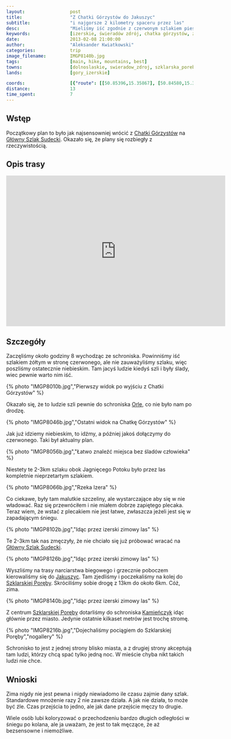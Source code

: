 ```yaml
---
layout:                 post
title:                  "Z Chatki Górzystów do Jakuszyc"
subtitle:               "i najgorsze 2 kilometry spaceru przez las"
desc:                   "Mieliśmy iść zgodnie z czerwonym szlakiem pieszym (Główny Szlak Sudecki) i tego dnia musieliśmy do niego dotrzeć. Wybraliśmy szlak przez las, który nas tak zmęczył, że tego dnia postanowiliśmy dostać się do Jakuszyc i dojechać pociągiem do Szklarskiej Poręby."
keywords:               [izerskie, świeradów zdrój, chatka górzystów, zima, jakuszyce, śnieg, zaspy]
date:                   2013-02-08 21:00:00
author:                 "Aleksander Kwiatkowski"
categories:             trip
image_filename:         IMGP8140b.jpg
tags:                   [main, hike, mountains, best]
towns:                  [dolnoslaskie, swieradow_zdroj, szklarska_poreba]
lands:                  [gory_izerskie]

coords:                 [{"route": [[50.85396,15.35867], [50.84580,15.36713], [50.85000,15.38652], [50.84375,15.39906], [50.83578,15.41588], [50.81992,15.43880]], "type": "hike"}, {"route": [[50.81718,15.43235], [50.83165,15.43647], [50.82916,15.48651], [50.82661,15.49793], [50.83485,15.50059], [50.83268,15.51870]], "type": "train"}, {"route": [[50.83252,15.51861], [50.82501,15.50720], [50.81409,15.49621]], "type": "hike"}]
distance:               13
time_spent:             7
---
```


[wiki-chatka-gorzystow]:        https://pl.wikipedia.org/wiki/Chatka_G%C3%B3rzyst%C3%B3w
[wiki-gss]:                     https://pl.wikipedia.org/wiki/G%C5%82%C3%B3wny_Szlak_Sudecki
[wiki-orle]:                    https://pl.wikipedia.org/wiki/Schronisko_Turystyczne_%E2%80%9EOrle%E2%80%9D
[wiki-jakuszyce]:               https://pl.wikipedia.org/wiki/Jakuszyce
[wiki-szklarska]:               https://pl.wikipedia.org/wiki/Szklarska_Por%C4%99ba
[wiki-kamienczyk]:              https://pl.wikipedia.org/wiki/Schronisko_%E2%80%9EKamie%C5%84czyk%E2%80%9D


Wstęp
-----

Początkowy plan to było jak najsensowniej wrócić z [Chatki Górzystów][wiki-chatka-gorzystow] na
[Główny Szlak Sudecki][wiki-gss]. Okazało się, że plany się rozbiegły z rzeczywistością.

Opis trasy
----------

<iframe height='405' width='590' frameborder='0' allowtransparency='true' scrolling='no' src='https://www.strava.com/activities/333308093/embed/6dd615a3145db877530ec0e2bc4016f28bcaa97e'></iframe>

Szczegóły
---------

Zaczęliśmy około godziny 8 wychodząc ze schroniska. Powinniśmy iść szlakiem żółtym w stronę czerwonego, ale nie
zauważyliśmy szlaku, więc poszliśmy ostatecznie niebieskim. Tam jacyś ludzie kiedyś
szli i były ślady, wiec pewnie warto nim iść.

{% photo "IMGP8010b.jpg","Pierwszy widok po wyjściu z Chatki Górzystów" %}

Okazało się, że to ludzie szli pewnie do schroniska [Orle][wiki-orle], co nie było nam po drodzę.

{% photo "IMGP8046b.jpg","Ostatni widok na Chatkę Górzystów" %}

Jak już idziemy niebieskim, to idźmy, a później jakoś dołączymy do czerwonego. Taki był aktualny plan.

{% photo "IMGP8056b.jpg","Łatwo znaleźć miejsca bez śladów człowieka" %}

Niestety te 2-3km szlaku obok Jagnięcego Potoku było przez las kompletnie nieprzetartym szlakiem.

{% photo "IMGP8066b.jpg","Rzeka Izera" %}

Co ciekawe, były tam malutkie szczeliny, ale wystarczające aby się w nie władować. Raz się
przewróciłem i nie miałem dobrze zapiętego plecaka. Teraz wiem, że wstać z plecakiem nie jest łatwe,
zwłaszcza jeżeli jest się w zapadającym śniegu.

{% photo "IMGP8102b.jpg","Idąc przez izerski zimowy las" %}

Te 2-3km tak nas zmęczyły, że nie chciało się już próbować wracać na [Główny Szlak Sudecki][wiki-gss].

{% photo "IMGP8126b.jpg","Idąc przez izerski zimowy las" %}

Wyszliśmy na trasy narciarstwa biegowego i grzecznie poboczem kierowaliśmy się do
[Jakuszyc][wiki-jakuszyce]. Tam zjedliśmy i poczekaliśmy na kolej do [Szklarskiej Poręby][wiki-szklarska].
Skróciliśmy sobie drogę z 13km do około 6km. Cóż, zima.

{% photo "IMGP8140b.jpg","Idąc przez izerski zimowy las" %}

Z centrum [Szklarskiej Poręby][wiki-szklarska] dotarliśmy do schroniska [Kamieńczyk][wiki-kamienczyk]
idąc głównie przez miasto. Jedynie ostatnie kilkaset metrów jest trochę stromę.

{% photo "IMGP8216b.jpg","Dojechaliśmy pociągiem do Szklarskiej Poręby","nogallery" %}

Schronisko to jest z jednej strony blisko miasta, a z drugiej strony akceptują tam ludzi,
którzy chcą spać tylko jedną noc. W mieście chyba nikt takich ludzi nie chce.

Wnioski
-------

Zima nigdy nie jest pewna i nigdy niewiadomo ile czasu zajmie dany szlak. Standardowe mnożenie razy 2
nie zawsze działa. A jak nie działa, to może być źle. Czas przejścia to jedno, ale jak dane przejście
męczy to drugie.

Wiele osób lubi koloryzować o przechodzeniu bardzo długich odległości w śniegu po kolana, ale ja uważam,
że jest to tak męczące, że aż bezsensowne i niemożliwe.

